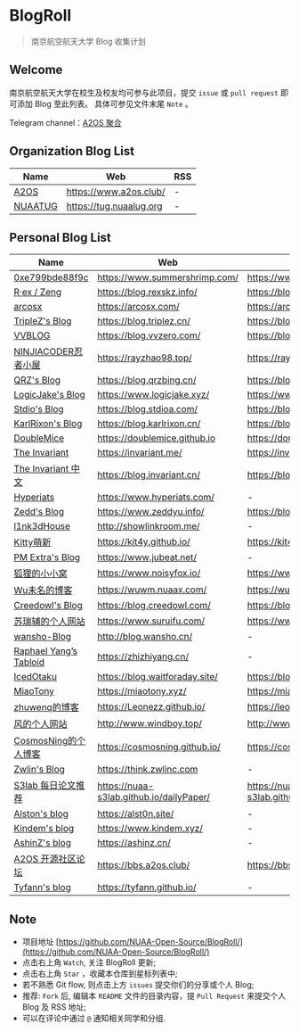 # BlogRoll

> 南京航空航天大学 Blog 收集计划

## Welcome

南京航空航天大学在校生及校友均可参与此项目，提交 `issue` 或 `pull request` 即可添加 Blog 至此列表。
具体可参见文件末尾 `Note` 。

Telegram channel：[A2OS 聚合](https://t.me/s/a2os_rss)


## Organization Blog List

| Name                               | Web                     | RSS |
| ---------------------------------- | ----------------------- | --- |
| [A2OS](https://www.a2os.club/)     | https://www.a2os.club/  | -   |
| [NUAATUG](https://tug.nuaalug.org) | https://tug.nuaalug.org | -   |

## Personal Blog List



| Name                                             | Web                            | RSS                                    |
| ------------------------------------------------ | ------------------------------ | -------------------------------------- |
| [0xe799bde88f9c](https://www.summershrimp.com/)  | https://www.summershrimp.com/  | https://www.summershrimp.com/feed/     |
| [R·ex / Zeng](https://blog.rexskz.info/)         | https://blog.rexskz.info/      | https://blog.rexskz.info/feed/         |
| [arcosx](https://arcosx.com/)                    | https://arcosx.com/            | https://arcosx.com/index.php/feed/     |
| [TripleZ's Blog](https://blog.triplez.cn/)       | https://blog.triplez.cn/       | https://blog.triplez.cn/index.xml       |
| [VVBLOG](https://blog.vvzero.com/)               | https://blog.vvzero.com/       | https://blog.vvzero.com/atom.xml       |
| [NINJIACODER忍者小屋](https://rayzhao98.top/)    | https://rayzhao98.top/         | https://rayzhao98.top/rss              |
| [QRZ's Blog](https://blog.qrzbing.cn/)           | https://blog.qrzbing.cn/       | https://blog.qrzbing.cn/index.xml    |
| [LogicJake's Blog](https://www.logicjake.xyz/)   | https://www.logicjake.xyz/     | https://www.logicjake.xyz/atom.xml   |
| [Stdio's Blog](https://blog.stdioa.com/)         | https://blog.stdioa.com/       | https://blog.stdioa.com/atom.xml       |
| [KarlRixon's Blog](https://blog.karlrixon.cn/)   | https://blog.karlrixon.cn/     | https://blog.karlrixon.cn/atom.xml     |
| [DoubleMice](https://doublemice.github.io)       | https://doublemice.github.io   | https://doublemice.github.io/feed.xml  |
| [The Invariant](https://invariant.me/)           | https://invariant.me/          | https://invariant.me/rss/              |
| [The Invariant 中文](https://blog.invariant.cn/) | https://blog.invariant.cn/     | https://blog.invariant.cn/rss/         |
| [Hyperiats](https://www.hyperiats.com/)          | https://www.hyperiats.com/     | -                                      |
| [Zedd's Blog](https://www.zeddyu.info)           | https://www.zeddyu.info/       | https://blog.zeddyu.info/atom.xml      |
| [l1nk3dHouse](http://showlinkroom.me/)           | http://showlinkroom.me/        | -                                      |
| [Kitty萌新](https://kit4y.github.io/)            | https://kit4y.github.io/       | https://kit4y.github.io/atom.xml       |
| [PM Extra's Blog](https://www.jubeat.net/)       | https://www.jubeat.net/        | -                                      |
| [狐狸的小小窝](https://www.noisyfox.io/)         | https://www.noisyfox.io/       | https://www.noisyfox.io/feed/          |
| [Wu未名的博客](https://wuwm.nuaax.com/)          | https://wuwm.nuaax.com/        | https://wuwm.nuaax.com/?feed=rss2      |
| [Creedowl's Blog](https://blog.creedowl.com)   | https://blog.creedowl.com/     | https://blog.creedowl.com/posts/index.xml     |
| [苏瑞辅的个人网站](https://www.suruifu.com/)     | https://www.suruifu.com/       | https://www.suruifu.com/feed           |
| [wansho-Blog](http://blog.wansho.cn/)            | http://blog.wansho.cn/         | -                                      |
| [Raphael Yang’s Tabloid](https://zhizhiyang.cn/) | https://zhizhiyang.cn/         | -                                      |
| [IcedOtaku](https://waitforaday.site/)           | https://blog.waitforaday.site/ | https://blog.waitforaday.site/atom.xml |
| [MiaoTony](https://miaotony.xyz)                 | https://miaotony.xyz/          | https://miaotony.xyz/atom.xml          |
| [zhuwenq的博客](https://Leonezz.github.io/)      | https://Leonezz.github.io/     | https://leonezz.github.io/atom.xml     |
| [风的个人网站](http://www.windboy.top/)      | http://www.windboy.top/     | http://www.windboy.top/atom.xml     |
| [CosmosNing的个人博客](https://cosmosning.github.io/)      | https://cosmosning.github.io/     | https://cosmosning.github.io/atom.xml     |
| [Zwlin's Blog](https://think.zwlinc.com)| https://think.zwlinc.com | -  |
| [S3lab 每日论文推荐](https://nuaa-s3lab.github.io/dailyPaper/) | https://nuaa-s3lab.github.io/dailyPaper/ | https://nuaa-s3lab.github.io/dailyPaper/rss.xml |
| [Alston's blog](https://alst0n.site/) | https://alst0n.site/ | - |
| [Kindem's blog](https://www.kindem.xyz/) | https://www.kindem.xyz/ | - |
| [AshinZ's blog](https://ashinz.cn/) | https://ashinz.cn/ | - |
| [A2OS 开源社区论坛](https://bbs.a2os.club/) | https://bbs.a2os.club/ | https://bbs.a2os.club/atom/d |
| [Tyfann's blog](https://tyfann.github.io/) | https://tyfann.github.io/ | - |


## Note

- 项目地址 [https://github.com/NUAA-Open-Source/BlogRoll/](https://github.com/NUAA-Open-Source/BlogRoll/)
- 点击右上角 `Watch`, 关注 BlogRoll 更新;
- 点击右上角 `Star` ，收藏本仓库到星标列表中;
- 若不熟悉 Git flow, 则点击上方 `issues` 提交你们的分享或个人 Blog;
- 推荐: `Fork` 后, 编辑本 `README` 文件的目录内容，提 `Pull Request` 来提交个人 Blog 及 RSS 地址;
- 可以在评论中通过 `@` 通知相关同学和分组.
